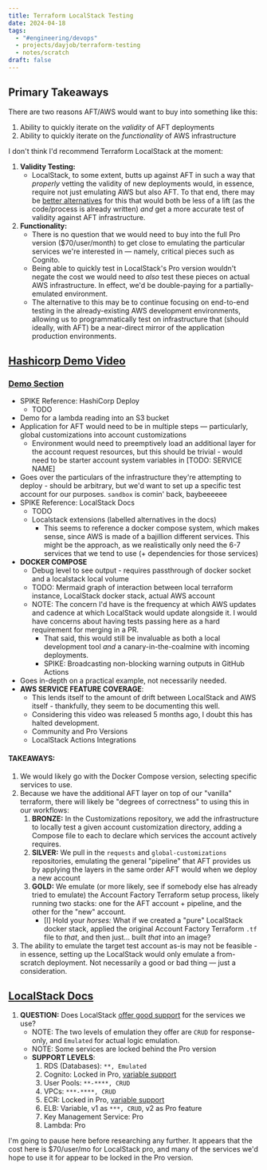```yaml
---
title: Terraform LocalStack Testing
date: 2024-04-18
tags:
  - "#engineering/devops"
  - projects/dayjob/terraform-testing
  - notes/scratch
draft: false
---
```

## Primary Takeaways

There are two reasons AFT/AWS would want to buy into something like this:

1. Ability to quickly iterate on the *validity* of AFT deployments
2. Ability to quickly iterate on the *functionality* of AWS infrastructure

I don't think I'd recommend Terraform LocalStack at the moment:

1. **Validity Testing:**
    - LocalStack, to some extent, butts up against AFT in such a way that *properly* vetting the validity of new deployments would, in essence, require not just emulating AWS but also AFT. To that end, there may be [better alternatives](https://docs.aws.amazon.com/prescriptive-guidance/latest/patterns/validate-account-factory-for-terraform-aft-code-locally.html) for this that would both be less of a lift (as the code/process is already written) *and* get a more accurate test of validity against AFT infrastructure.
1. **Functionality:**
    - There is no question that we would need to buy into the full Pro version ($70/user/month) to get close to emulating the particular services we're interested in — namely, critical pieces such as Cognito.
    - Being able to quickly test in LocalStack's Pro version wouldn't negate the cost we would need to *also* test these pieces on actual AWS infrastructure. In effect, we'd be double-paying for a partially-emulated environment.
    - The alternative to this may be to continue focusing on end-to-end testing in the already-existing AWS development environments, allowing us to programmatically test on infrastructure that (should ideally, with AFT) be a near-direct mirror of the application production environments.

## [Hashicorp Demo Video](https://www.youtube.com/watch?v=DDa1PcHRQ4I)

### [Demo Section](https://youtu.be/DDa1PcHRQ4I?si=ZKzMLKGAfttcp94n&t=419)

- SPIKE Reference: HashiCorp Deploy
    - TODO
- Demo for a lambda reading into an S3 bucket
- Application for AFT would need to be in multiple steps — particularly, global customizations into account customizations
    - Environment would need to preemptively load an additional layer for the account request resources, but this should be trivial - would need to be starter account system variables in [TODO: SERVICE NAME]
- Goes over the particulars of the infrastructure they're attempting to deploy - should be arbitrary, but we'd want to set up a specific test account for our purposes. `sandbox` is comin' back, baybeeeeee
- SPIKE Reference: LocalStack Docs
    - TODO
    - Localstack extensions (labelled alternatives in the docs)
        - This seems to reference a docker compose system, which makes sense, since AWS is made of a bajillion different services. This might be the approach, as we realistically only need the 6-7 services that we tend to use (+ dependencies for those services)
- **DOCKER COMPOSE**
    - Debug level to see output - requires passthrough of docker socket and a localstack local volume
    - TODO: Mermaid graph of interaction between local terraform instance, LocalStack docker stack, actual AWS account
    - NOTE: The concern I'd have is the frequency at which AWS updates and cadence at which LocalStack would update alongside it. I would have concerns about having tests passing here as a hard requirement for merging in a PR.
        - That said, this would still be invaluable as both a local development tool *and* a canary-in-the-coalmine with incoming deployments.
        - SPIKE: Broadcasting non-blocking warning outputs in GitHub Actions
- Goes in-depth on a practical example, not necessarily needed.
- **AWS SERVICE FEATURE COVERAGE**:
    - This lends itself to the amount of drift between LocalStack and AWS itself - thankfully, they seem to be documenting this well.
    - Considering this video was released 5 months ago, I doubt this has halted development.
    - Community and Pro Versions
    - LocalStack Actions Integrations

#### TAKEAWAYS:

1. We would likely go with the Docker Compose version, selecting specific services to use.
2. Because we have the additional AFT layer on top of our "vanilla" terraform, there will likely be "degrees of correctness" to using this in our workflows:
    1. **BRONZE:** In the Customizations repository, we add the infrastructure to locally test a given account customization directory, adding a Compose file to each to declare which services the account actively requires.
    2. **SILVER:** We pull in the `requests` and `global-customizations` repositories, emulating the general "pipeline" that AFT provides us by applying the layers in the same order AFT would when we deploy a new account
    3. **GOLD:** We emulate (or more likely, see if somebody else has already tried to emulate) the Account Factory Terraform setup process, likely running two stacks: one for the AFT account + pipeline, and the other for the "new" account.
        - [I] Hold your *horses:* What if we created a "pure" LocalStack docker stack, applied the original Account Factory Terraform `.tf` file to *that*, and then just... built *that* into an image?
3. The ability to emulate the target test account as-is may not be feasible - in essence, setting up the LocalStack would only emulate a from-scratch deployment. Not necessarily a good or bad thing — just a consideration.

## [LocalStack Docs](https://docs.localstack.cloud/overview/)

1. **QUESTION:** Does LocalStack [offer good support](https://docs.localstack.cloud/user-guide/aws/feature-coverage/#emulation-levels) for the services we use?
    - NOTE: The two levels of emulation they offer are `CRUD` for response-only, and `Emulated` for actual logic emulation.
    - NOTE: Some services are locked behind the Pro version
    - **SUPPORT LEVELS**:
        1. RDS (Databases): `**, Emulated`
        2. Cognito: Locked in Pro, [variable support](https://docs.localstack.cloud/references/coverage/coverage_cognito-identity/)
        3. User Pools: `**-****, CRUD`
        4. VPCs: `***-****, CRUD`
        5. ECR: Locked in Pro, [variable support](https://docs.localstack.cloud/references/coverage/coverage_ecr/)
        6. ELB: Variable, v1 as `***, CRUD`, v2 as Pro feature
        7. Key Management Service: Pro
        8. Lambda: Pro

I'm going to pause here before researching any further. It appears that the cost here is $70/user/mo for LocalStack pro, and many of the services we'd hope to use it for appear to be locked in the Pro version.